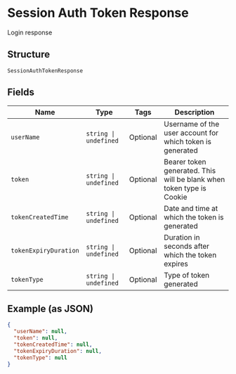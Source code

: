 
# Session Auth Token Response

Login response

## Structure

`SessionAuthTokenResponse`

## Fields

| Name | Type | Tags | Description |
|  --- | --- | --- | --- |
| `userName` | `string \| undefined` | Optional | Username of the user account for which token is generated |
| `token` | `string \| undefined` | Optional | Bearer token generated. This will be blank when token type is Cookie |
| `tokenCreatedTime` | `string \| undefined` | Optional | Date and time at which the token is generated |
| `tokenExpiryDuration` | `string \| undefined` | Optional | Duration in seconds after which the token expires |
| `tokenType` | `string \| undefined` | Optional | Type of token generated |

## Example (as JSON)

```json
{
  "userName": null,
  "token": null,
  "tokenCreatedTime": null,
  "tokenExpiryDuration": null,
  "tokenType": null
}
```

